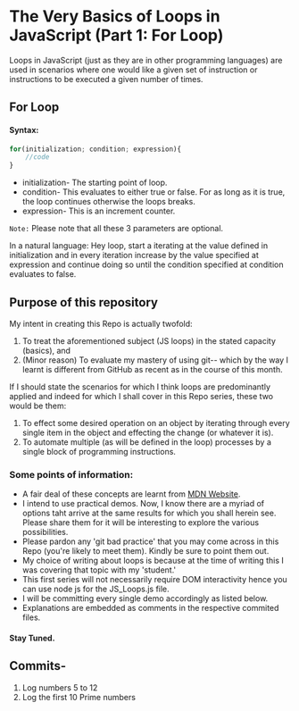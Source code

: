 # The Very Basics of Loops in JavaScript (Part 1: For Loop)

Loops in JavaScript (just as they are in other programming languages) are used in scenarios where one would like a given set of instruction or instructions to be executed a given number of times.

## For Loop
#### Syntax:

```javascript
for(initialization; condition; expression){
    //code
}
```

- initialization- The starting point of loop.
- condition- This evaluates to either true or false. For as long as it is true, the loop continues otherwise the loops breaks.
- expression- This is an increment counter.

`Note:` Please note that all these 3 parameters are optional.

In a natural language: Hey loop, start a iterating at the value defined in initialization and in every iteration increase by the value specified at expression and continue doing so until the condition specified at condition evaluates to false.

## Purpose of this repository

My intent in creating this Repo is actually twofold:
1. To treat the aforementioned subject (JS loops) in the stated capacity (basics), and
2. (Minor reason) To evaluate my mastery of using git-- which by the way I learnt is different from GitHub as recent as in the course of this month.

If I should state the scenarios for which I think loops are predominantly applied and indeed for which I shall cover in this Repo series, these two would be them:
1. To effect some desired operation on an object by iterating through every single item in the object and effecting the change (or whatever it is).
2. To automate multiple (as will be defined in the loop) processes by a single block of programming instructions.

### Some points of information:
- A fair deal of these concepts are learnt from [MDN Website](https://developer.mozilla.org/en-US/docs/Web/JavaScript).
- I intend to use practical demos. Now, I know there are a myriad of options taht arrive at the same results for which you shall herein see. Please share them for it will be interesting to explore the various possibilities.
- Please pardon any 'git bad practice' that you may come across in this Repo (you're likely to meet them). Kindly be sure to point them out.
- My choice of writing about loops is because at the time of writing this I was covering that topic with my 'student.'
- This first series will not necessarily require DOM interactivity hence you can use node js for the JS_Loops.js file.
- I will be committing every single demo accordingly as listed below.
- Explanations are embedded as comments in the respective commited files.


#### Stay Tuned.



## Commits-
1. Log numbers 5 to 12
2. Log the first 10 Prime numbers